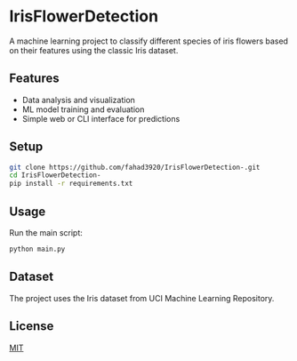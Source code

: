 # IrisFlowerDetection

A machine learning project to classify different species of iris flowers based on their features using the classic Iris dataset.

## Features

- Data analysis and visualization
- ML model training and evaluation
- Simple web or CLI interface for predictions

## Setup

```bash
git clone https://github.com/fahad3920/IrisFlowerDetection-.git
cd IrisFlowerDetection-
pip install -r requirements.txt
```

## Usage

Run the main script:

```bash
python main.py
```

## Dataset

The project uses the Iris dataset from UCI Machine Learning Repository.

## License

[MIT](LICENSE)
